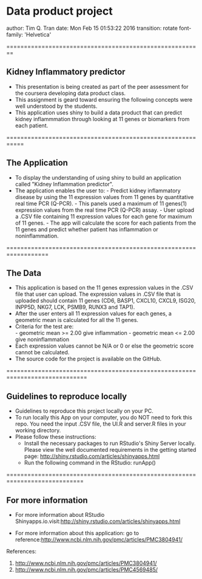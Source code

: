 Data product project
========================================================
author: Tim Q. Tran
date: Mon Feb 15 01:53:22 2016
transition: rotate
font-family: 'Helvetica'

======================================================== 
## Kidney Inflammatory predictor

- This presentation is being created as part of the peer assessment for the coursera developing data product class. 
- This assignment is geard toward ensuring the following concepts were well understood by the students.
- This application uses shiny to build a data product that can predict kidney inflammmation through looking at 11 genes or biomarkers from each patient.


===========================================================

## The Application
- To display the understanding of using shiny to build an application called "Kidney Inflammation predictor".
- The application enables the user to:
       - Predict kidney inflammatory disease by using the 11 expression values from 11 genes by           quantitative real time PCR (Q-PCR).
       - This panels used a maximum of 11 genes(1) expression values from the real time PCR (Q-PCR) assay.
       - User upload a .CSV file containing 11 expression values for each gene for              maximum of 11 genes.
       - The app will calculate the score for each patients from the 11 genes and predict whether patient has inflammation or noninflammation.

==================================================================
## The Data
- This application is based on the 11 genes expression values in the .CSV file that user can upload. The expression values in .CSV file that is uploaded should contain 11 genes (CD6, BASP1, CXCL10, CXCL9, ISG20, INPP5D, NKG7, LCK, PSMB9, RUNX3 and TAP1).
- After the user enters  all 11 expression values for each genes, a geometric mean is calculated for all the 11 genes.
- Criteria for the test are:  
       - geometric mean >= 2.00 give inflammation
       - geometric mean <= 2.00 give noninflammation
- Each expression values cannot be N/A or 0 or else the geometric score cannot be calculated.
- The source code for the project is available on the GitHub. 


=============================================================================

## Guidelines to reproduce locally

- Guidelines to reproduce this project locally on your PC.
- To run locally this App on your computer, you do NOT need to fork this repo. You need the input .CSV file, the UI.R and server.R files in your working directory. 
- Please follow these instructions:
  - Install the necessary packages to run RStudio's Shiny Server locally. Please  view the well documented requirements in the getting started page:               http://shiny.rstudio.com/articles/shinyapps.html
  - Run the following command in the RStudio: runApp()
  


============================================================================

## For more information

- For more information about RStudio Shinyapps.io.visit:http://shiny.rstudio.com/articles/shinyapps.html

- For more information about this application: go to reference:http://www.ncbi.nlm.nih.gov/pmc/articles/PMC3804941/

References:

1. http://www.ncbi.nlm.nih.gov/pmc/articles/PMC3804941/
2. http://www.ncbi.nlm.nih.gov/pmc/articles/PMC4569485/


